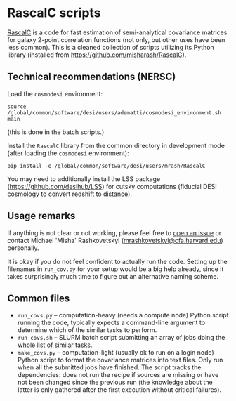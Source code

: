 # RascalC scripts
[RascalC](https://rascalc.readthedocs.io/en/latest/) is a code for fast estimation of semi-analytical covariance matrices for galaxy 2-point correlation functions (not only, but other uses have been less common).
This is a cleaned collection of scripts utilizing its Python library (installed from <https://github.com/misharash/RascalC>).

## Technical recommendations (NERSC)

Load the `cosmodesi` environment:
```
source /global/common/software/desi/users/adematti/cosmodesi_environment.sh main
```
(this is done in the batch scripts.)

Install the `RascalC` library from the common directory in development mode (after loading the `cosmodesi` environment):
```
pip install -e /global/common/software/desi/users/mrash/RascalC
```

You may need to additionally install the LSS package (<https://github.com/desihub/LSS>) for cutsky computations (fiducial DESI cosmology to convert redshift to distance).

## Usage remarks

If anything is not clear or not working, please feel free to [open an issue](https://github.com/misharash/RascalC-scripts/issues) or contact Michael 'Misha' Rashkovetskyi (<mrashkovetskyi@cfa.harvard.edu>) personally.

It is okay if you do not feel confident to actually run the code.
Setting up the filenames in `run_cov.py` for your setup would be a big help already, since it takes surprisingly much time to figure out an alternative naming scheme.

## Common files

- `run_covs.py` – computation-heavy (needs a compute node) Python script running the code, typically expects a command-line argument to determine which of the similar tasks to perform.
- `run_covs.sh` – SLURM batch script submitting an array of jobs doing the whole list of similar tasks.
- `make_covs.py` – computation-light (usually ok to run on a login node) Python script to format the covariance matrices into text files. Only run when all the submitted jobs have finished. The script tracks the dependencies: does not run the recipe if sources are missing or have not been changed since the previous run (the knowledge about the latter is only gathered after the first execution without critical failures).
